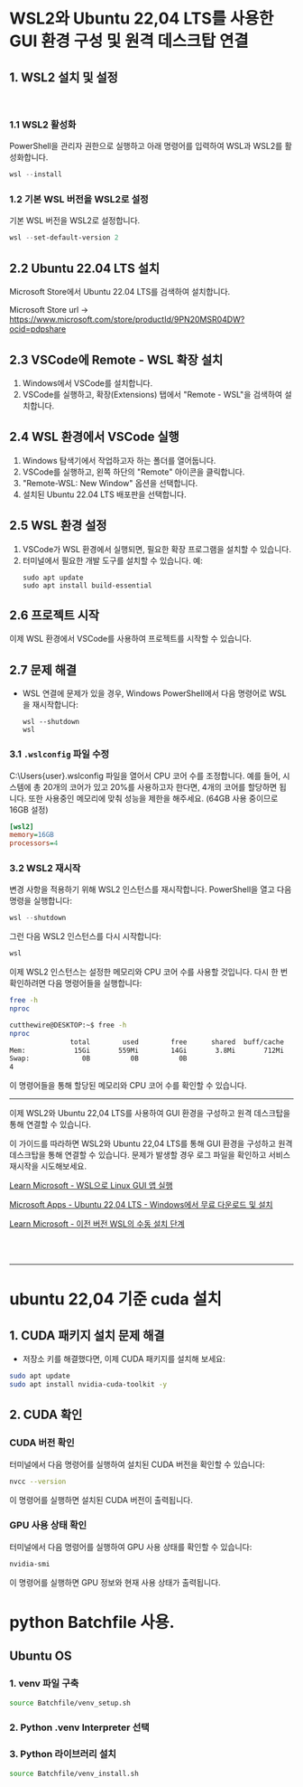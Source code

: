 # WSL2와 Ubuntu 22,04 LTS를 사용한 GUI 환경 구성 및 원격 데스크탑 연결


## 1. WSL2 설치 및 설정
<br>

### 1.1 WSL2 활성화
PowerShell을 관리자 권한으로 실행하고 아래 명령어를 입력하여 WSL과 WSL2를 활성화합니다.
```powershell
wsl --install
```

### 1.2 기본 WSL 버전을 WSL2로 설정
기본 WSL 버전을 WSL2로 설정합니다.
```powershell
wsl --set-default-version 2
```

## 2.2 Ubuntu 22.04 LTS 설치
Microsoft Store에서 Ubuntu 22.04 LTS를 검색하여 설치합니다.

Microsoft Store url -> https://www.microsoft.com/store/productId/9PN20MSR04DW?ocid=pdpshare

## 2.3 VSCode에 Remote - WSL 확장 설치
1. Windows에서 VSCode를 설치합니다.
2. VSCode를 실행하고, 확장(Extensions) 탭에서 "Remote - WSL"을 검색하여 설치합니다.

## 2.4 WSL 환경에서 VSCode 실행
1. Windows 탐색기에서 작업하고자 하는 폴더를 열어둡니다.
2. VSCode를 실행하고, 왼쪽 하단의 "Remote" 아이콘을 클릭합니다.
3. "Remote-WSL: New Window" 옵션을 선택합니다.
4. 설치된 Ubuntu 22.04 LTS 배포판을 선택합니다.

## 2.5 WSL 환경 설정
1. VSCode가 WSL 환경에서 실행되면, 필요한 확장 프로그램을 설치할 수 있습니다.
2. 터미널에서 필요한 개발 도구를 설치할 수 있습니다. 예:
   ```
   sudo apt update
   sudo apt install build-essential
   ```

## 2.6 프로젝트 시작
이제 WSL 환경에서 VSCode를 사용하여 프로젝트를 시작할 수 있습니다.

## 2.7 문제 해결
- WSL 연결에 문제가 있을 경우, Windows PowerShell에서 다음 명령어로 WSL을 재시작합니다:
  ```
  wsl --shutdown
  wsl
  ```

### 3.1 `.wslconfig` 파일 수정 
C:\Users\{user}\.wslconfig 파일을 열어서 CPU 코어 수를 조정합니다. 예를 들어, 시스템에 총 20개의 코어가 있고 20%를 사용하고자 한다면, 4개의 코어를 할당하면 됩니다. 또한 사용중인 메모리에 맞춰 성능을 제한을 해주세요. (64GB 사용 중이므로 16GB 설정)

```ini
[wsl2]
memory=16GB
processors=4
```

### 3.2 WSL2 재시작
변경 사항을 적용하기 위해 WSL2 인스턴스를 재시작합니다. PowerShell을 열고 다음 명령을 실행합니다:

```powershell
wsl --shutdown
```

그런 다음 WSL2 인스턴스를 다시 시작합니다:

```powershell
wsl
```

이제 WSL2 인스턴스는 설정한 메모리와 CPU 코어 수를 사용할 것입니다. 다시 한 번 확인하려면 다음 명령어들을 실행합니다:

```bash
free -h
nproc
```
```bash
cutthewire@DESKTOP:~$ free -h
nproc
               total        used        free      shared  buff/cache   available
Mem:            15Gi       559Mi        14Gi       3.8Mi       712Mi        15Gi
Swap:             0B          0B          0B
4
```
이 명령어들을 통해 할당된 메모리와 CPU 코어 수를 확인할 수 있습니다. 


---
이제 WSL2와 Ubuntu 22,04 LTS를 사용하여 GUI 환경을 구성하고 원격 데스크탑을 통해 연결할 수 있습니다.

이 가이드를 따라하면 WSL2와 Ubuntu 22,04 LTS를 통해 GUI 환경을 구성하고 원격 데스크탑을 통해 연결할 수 있습니다. 문제가 발생할 경우 로그 파일을 확인하고 서비스 재시작을 시도해보세요. 

[Learn Microsoft - WSL으로 Linux GUI 앱 실행](https://learn.microsoft.com/ko-kr/windows/wsl/tutorials/gui-apps)

[Microsoft Apps - Ubuntu 22,04 LTS - Windows에서 무료 다운로드 및 설치](https://apps.microsoft.com/detail/9nz3klhxdjp5?hl=ko-kr&gl=KR)

[Learn Microsoft - 이전 버전 WSL의 수동 설치 단계](https://learn.microsoft.com/ko-kr/windows/wsl/install-manual) 

<br><br>

---

# ubuntu 22,04 기준 cuda 설치

## 1. CUDA 패키지 설치 문제 해결
- 저장소 키를 해결했다면, 이제 CUDA 패키지를 설치해 보세요:

```bash
sudo apt update
sudo apt install nvidia-cuda-toolkit -y
```
## 2. CUDA 확인

### CUDA 버전 확인
터미널에서 다음 명령어를 실행하여 설치된 CUDA 버전을 확인할 수 있습니다:
```bash
nvcc --version
```
이 명령어를 실행하면 설치된 CUDA 버전이 출력됩니다.

### GPU 사용 상태 확인

터미널에서 다음 명령어를 실행하여 GPU 사용 상태를 확인할 수 있습니다:
```bash
nvidia-smi
```
이 명령어를 실행하면 GPU 정보와 현재 사용 상태가 출력됩니다.


# python Batchfile 사용.

## Ubuntu OS 
### 1. venv 파일 구축
  ```bash
  source Batchfile/venv_setup.sh
  ```
### 2. Python .venv Interpreter 선택

### 3. Python 라이브러리 설치
  ```bash
  source Batchfile/venv_install.sh
  ```